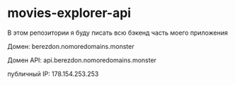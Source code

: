 # movies-explorer-api
В этом репозитории я буду писать всю бэкенд часть моего приложения

Домен: berezdon.nomoredomains.monster

Домен API: api.berezdon.nomoredomains.monster

публичный IP: 178.154.253.253
